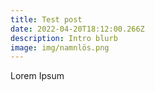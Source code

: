 ```yaml
---
title: Test post
date: 2022-04-20T18:12:00.266Z
description: Intro blurb
image: img/namnlös.png
---
```

Lorem Ipsum
